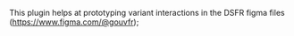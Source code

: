 This plugin helps at prototyping variant interactions in the DSFR figma files (https://www.figma.com/@gouvfr);